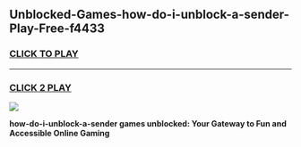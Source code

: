 
## Unblocked-Games-how-do-i-unblock-a-sender-Play-Free-f4433
<h3>
<a href="https://premium76.site?title=how-do-i-unblock-a-sender&ref=20M">CLICK TO PLAY</a></h3>
<hr>

<h3>
<a href="https://premium76.site?title=how-do-i-unblock-a-sender&ref=20M">CLICK 2 PLAY</a>
  
</h3>

<a href="https://premium76.site?title=how-do-i-unblock-a-sender&ref=19M"><img src="https://clearcache.store/games.png"></a>


**how-do-i-unblock-a-sender games unblocked: Your Gateway to Fun and Accessible Online Gaming**
